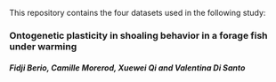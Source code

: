 This repository contains the four datasets used in the following study:

### Ontogenetic plasticity in shoaling behavior in a forage fish under warming 
##### Fidji Berio, Camille Morerod, Xuewei Qi and Valentina Di Santo
